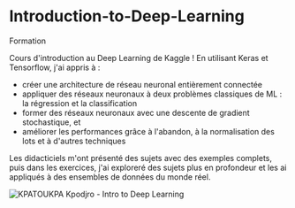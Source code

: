 # Introduction-to-Deep-Learning
Formation

Cours d'introduction au Deep Learning de Kaggle !
En utilisant Keras et Tensorflow, j'ai appris à :

* créer une architecture de réseau neuronal entièrement connectée
* appliquer des réseaux neuronaux à deux problèmes classiques de ML : la régression et la classification
* former des réseaux neuronaux avec une descente de gradient stochastique, et
* améliorer les performances grâce à l'abandon, à la normalisation des lots et à d'autres techniques
  
Les didacticiels m'ont présenté des sujets avec des exemples complets, puis dans les exercices, j'ai exploreré des sujets plus en 
profondeur et les ai appliqués à des ensembles de données du monde réel.

![KPATOUKPA Kpodjro - Intro to Deep Learning](https://github.com/kpatoukpakpodjro/Introduction-to-Deep-Learning/assets/102617343/ab9af3a2-59f7-40ac-81b8-1314b66b91f9)
